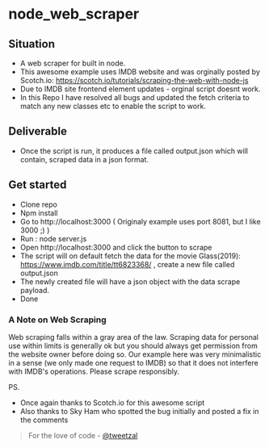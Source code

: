# node_web_scraper

## Situation
- A web scraper for built in node.
- This awesome example uses IMDB website and was orginally posted by Scotch.io: https://scotch.io/tutorials/scraping-the-web-with-node-js
- Due to IMDB site frontend element updates - orginal script doesnt work.
- In this Repo I have resolved all bugs and updated the fetch criteria to match any new classes etc to enable the script to work.

## Deliverable
- Once the script is run, it produces a file called output.json which will contain, scraped data in a json format.

## Get started
- Clone repo
- Npm install
- Go to http://localhost:3000 ( Originaly example uses port 8081, but I like 3000 ;) )
- Run : node server.js
- Open http://localhost:3000 and click the button to scrape 
- The script will on default fetch the data for the movie Glass(2019): https://www.imdb.com/title/tt6823368/ , create a new file called output.json
- The newly created file will have a json object with the data scrape payload.
- Done

### A Note on Web Scraping
Web scraping falls within a gray area of the law. Scraping data for personal use within limits is generally ok but you should always get permission from the website owner before doing so. Our example here was very minimalistic in a sense (we only made one request to IMDB) so that it does not interfere with IMDB's operations. Please scrape responsibly.


PS.

- Once again thanks to Scotch.io for this awesome script
- Also thanks to Sky Ham who spotted the bug initially and posted a fix in the comments

>For the love of code - [@tweetzal](https://twitter.com/tweetzal)
